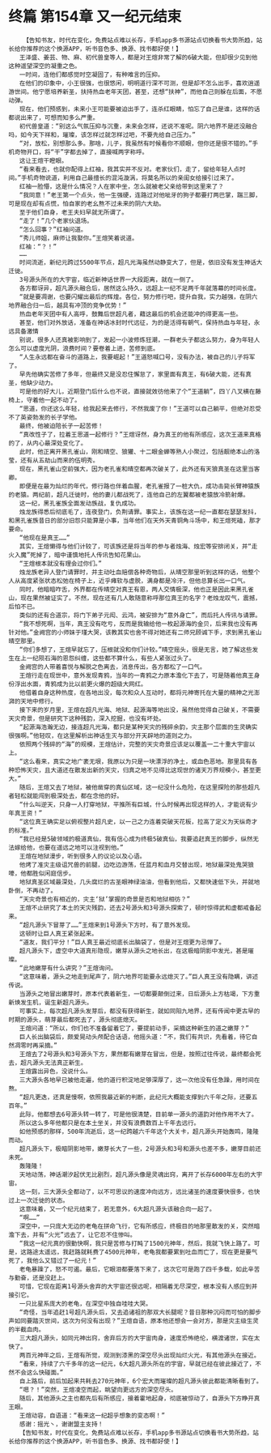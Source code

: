 # 终篇 第154章 又一纪元结束
        【告知书友，时代在变化，免费站点难以长存，手机app多书源站点切换看书大势所趋，站长给你推荐的这个换源APP，听书音色多、换源、找书都好使！】
       王泽盛、姜芸、物、麻、初代兽皇等人，都是对王煊非常了解的6破大能，但却很少见到他这种遥望深空的凝重之色。
       一时间，连他们都感觉时空凝固了，有种难言的压抑。
       在他们的印象中，小王很强，也很悠闲，明明道行深不可测，但是却不怎么出手，喜欢逍遥游世间。他宁愿培养新圣，扶持热血老年天团，甚至，还想“扶神”，而他自己则躲在后面，不愿动弹。
       现在，他们预感到，未来小王可能要被迫出手了，连杀红眼睛，怕忘了自己是谁，这样的话都说出来了，可想而知多么严重。
       初代兽皇道：“别这么气氛压抑与沉重，未来会怎样，还说不准呢。阴六地界不是还没融合吗，如今天下祥和，璀璨，该怎样过就怎样过吧，不要先给自己压力。”
       “对，放松，别想那么多。那啥，儿子，我虽然有时候看你不顺眼，但你还是很不错的。”手机奇物开口，将“干”字都去掉了，直接喊两字称呼。
       这让王煊干瞪眼。
       “看来看去，也就你配得上红袖，我其实并不反对。老家伙们，走了，留给年轻人点时间。”手机奇物说道，利用自己最擅长的混沌漩涡，将莫名所以的亲闺女给接引过来了。
       红袖一脸懵，这是什么情况？人在家中坐，怎么就被老父亲给带到这里来了？
       “我同意！”老王第一个点头，他一生强硬，连路过对他呲牙的狗子都要打两巴掌，踹三脚，可是现在却有点慌，怕自家的老幺熬不过未来的阴六大劫。
       至于他们自身，老王夫妇早就无所谓了。
       “走了！”几个老家伙退场。
       “怎么回事？”红袖问道。
       “秀儿师姐，麻师让我娶你。”王煊笑着说道。
       红袖：“？！”
       ……
       时间流逝，新纪元跨过5500年节点，超凡光海虽然动静变大了，但是，依旧没有发生神话大迁徙。
       3号源头所在的大宇宙，临近新神话世界一大段距离，就在一侧了。
       各方都讶异，超凡源头融合后，居然这么持久，远超上一纪不足两千年就落幕的时间长度。
       “就是要凋谢，也要闪耀出最后的辉煌。各位，努力修行吧，提升自我，实力越强，在阴六地界融合归一后，越具有冲顶的竞争优势！”
       热血老年天团中有人高呼，鼓舞后世超凡者，藉这最后的机会还能冲的得更高一些。
       甚至，他们对外放话，准备在神话冰封时代远征，为的是活得有朝气，保持热血与年轻，永远具备激情
       别说，很多人还真被影响到了，发起一小波修炼狂潮，一群老头子都这么努力，身为年轻人怎么可以虚度光阴，浪费时间？要卷着上进，苦修到底。
       “人生永远都在奋斗的道路上，我要崛起！”王道怒喊口号，没有办法，被自己的儿子将军了。
       早先他确实苦修了多年，但最终又是没忍住懈怠了，家里面有真王，有6破大能，还有真圣，他缺少动力。
       可是他的好大儿，近期登门后什么也不说，直接就效彷他来了个“王道躺”，四丫八叉横在藤椅上，守着他一起不动了。
       “思道，你还这么年轻，给我起来去修行，不然我废了你！”王道可以自己躺平，但绝对忍受不了英姿勃发的长子学他。
       最终，他被迫陪长子一起苦修！
       “真改性子了，拉着王思道一起修行？”王煊讶然，身为真王的他有所感应，这次王道来真格的了，从内心最深处变化了。
       此时，他正离开黑孔雀山，刚和晴空、狼獾、十二眼金蝉等熟人小聚过，包括靓绝本山的洛莹，还有从五劫山而来的伍明秀。
       现在，黑孔雀山空前强大，因为老孔雀和晴空都再次破关了，此外还有天狼真圣在这里当客卿。
       即便是在最为灿烂的年代，修行路也伴着血腥，老孔雀报了一桩大仇，成功击毙长臂神猿族的老猿。两纪前，超凡迁徙时，他的妻儿都战死了，连他自己的左翼都被老猿放冷箭射爆。
       这一纪，黑孔雀族全面发动族战，复仇成功。
       烛龙族得悉后彻底毛了，连夜登门，负荆请罪。事实上，该族在这一纪一直都在瑟瑟发抖，和黑孔雀族昔日的部分旧怨只能算是小事，当年他们在天外天青铜角斗场中，和王煊死磕，那才要命。
       “他现在是真王……”
       其实，王煊懒得与他们计较了，可该族还是将当年的参与者烛海、烛宏等安排闭关，并“走火入魔”死掉了，暗中谨慎地托人传讯告知花果山。
       “王煊根本就没有理会过你们。”
       烛龙族老异人登门请罪时，并主动吐血赔偿各种奇物后，从晴空那里听到这样的话，他整个人从高度紧张状态松弛在椅子上，近乎瘫软与虚脱，满身都是冷汗，但他总算长出一口气。
       同时，他暗暗咋舌，外界都在传晴空对真王有恩，两人交情极深，他也正是因此来黑孔雀山，现在果然被证实了。不然，现在还有几人敢随意称呼那位真王的名字？老烛龙叹气，震撼，后怕不已。
       类似的还有合道宗，将门下弟子元闳、云鸿，被安排为“意外身亡”，而后托人传讯与请罪。
       “我不想死啊，当年，真王没有吃亏，反而是我输给他一枚起源海的金贝，后来我也没有再针对他。”金阙宫的小师妹于瑾大哭，该教其实也舍不得对她还有二师兄顾诚下手，求到黑孔雀山晴空那里。
       “你们多想了，王煊早就忘了，压根就没和你们计较。”晴空摇头，很是无言，她了解这些发生在上一纪陨石海的恩怨纠缠，这些都不算什么，有些人紧张过头了。
       金阙宫的人带着喜悦与解脱之色离去，消息传出，各方都松了一口气。
       王煊行走在现世中，意外发现青鸦，当年的一青鸦之力原本澹化下去了，可是随着他真王身份浮出水面，青鸦成为比以前更火爆的超级大网红。
       他借着自身这种热度，在各地出没，每次和众人互动时，都将元神寄托在大量的精神之光澎湃的天地中修行。
       接下来的岁月里，王煊在超凡光海、地狱、起源海等地出没，虽然他觉得自己破关，不需要天灾奇景，但是研究下这种残韵，深入挖掘，也没有坏处。
       “起源海浩瀚无边，接连超凡光海，都只是某种天灾的残碎余韵，灾主那个层面的生灵确实很强啊。”他轻叹，在这里解析出神话生灭与部分开天辟地的道则之力。
       依照两个残碎的“海”的规模，王煊估计，完整的天灾奇景应该足以覆盖一二十重大宇宙以上。
       “这么看来，真实之地广袤无垠，我原以为只是一块漂浮的净土，或血色恶地。那里具有各种恐怖天灾，且大道还在散发出新的天灾，归真之地不见得比这现世的诸天万界规模小，甚至更大。”
       随后，王煊又去了地狱，被他凿穿的真仙区域，这一纪没什么危险，在这里探险的那些超凡者轻松就能闯到极深处去，都在念他的好。
       “什么叫逆天，只身一人打穿地狱，平推所有巨城，什么时候再出现这样的人，才能说有少年真王资！”
       “这位真王确实足以俯视整片超凡史，以一己之力连着突破天花板，拉高了定义为天纵奇才的标准。”
       “我已经是5破领域的极道真仙，我有信心成为终极5破真仙，我要追赶真王的脚步，纵然无法嫁给他，也要在遥远之地可以注视到他。”
       王煊在地狱漫步，听到很多人的议论以及心语。
       他烤了准灾主级诅咒兽的前腿，边吃边游荡，任蓝月和血月交替出现，地狱最深处鬼哭狼嚎，他都胜似闲庭信步。
       地狱真圣区域最深处，几头腐烂的古圣眼神绿油油，但看到他后，又都快速低下头，并就地卧倒，不再动了。
       “天灾奇景也有相近的，灾主‘狱’掌握的奇景是否和地狱相彷？”
       王煊不止研究了本土的天灾残韵，还去2号源头和3号源头探索了，顿时惊得武和虚都戒备起来。
       “超凡源头下冒芽了……”王煊来到1号源头下方时，有了意外发现。
       这顿时让巨人真王紧张起来。
       “道友，我们平分！”巨人真王最近彻底长出脑袋了，但是对王煊更为忌惮了。
       超凡源头下，虚空中大道真形隐现，嫩芽从源头之地长出，在这极暗阴影中发光，甚是璀璨。
       “此地嫩芽有什么讲究？”王煊询问。
       “这意味着，源头之地走到尾声了，阴六地界可能要永远熄灭了。”巨人真王没有隐瞒，讲述传说。
       当源头之地冒出嫩芽时，原本代表着新生，一切都要颠倒过来，日后源头上方枯竭，下方重新焕发生机，诞生新超凡源头。
       可事实上，每次超凡源头发芽后，都没有获得新生，就如同阳九地界，还有传闻中更古早的时期的源头，萌芽最后都死去了，源头彻底熄灭。
       王煊问道：“所以，你们也不准备留着它了，要提前动手，采摘这种新生的道之嫩芽？”
       巨人长出脑袋后，颇爱晃动头颅配合话语，他摇头道：“不，我们有共识，先看着，待它自然凋零时再采摘。”
       王煊去了2号源头和3号源头下方，果然都有嫩芽在冒出，但是，按照过往传说，最终都会死去，超凡源头无法真正新生。
       王煊露出异色，没说什么。
       三大源头各地早已被他走遍，他的道行积淀地足够深厚了，这一次他没有任急躁，用时间在熬。
       “超凡更迭，还真是慢啊，依照我最近新的判断，此纪元大概能支撑到六千年之际，还要五百年。”
       此际，他都想去6号源头转一转了，可是他很清楚，目前单一源头的道韵对他作用不大了。
       所以这么多年他都只是在本土坐关，并没有浪费数百上千年去远行。
       如他预感的那样，500年流逝后，这一纪跨越六千年这个大关卡，超凡源头开始轰鸣，隆隆而动。
       超凡源头下，极暗阴影地带，嫩芽长大了一些，2号源头和3号和源头也差不多，嫩芽目前还未死。
       轰隆隆！
       天地动荡，神话潮汐起伏无比剧烈，超凡源头像是灵魂出窍，离开了长存6000年左右的大宇宙。
       这一刻，三大源头全都动了，以不可思议的速度冲向远方，远比诸圣的速度要快很多，也快过上一次迁徙的状态。
       这意味着，又一个纪元结束了，若无意外，6大超凡源头该融合向一起了。
       “啊……”
       深空中，一只庞大无边的老龟在拼命飞行，它有所感应，终极目的地那里散发的关，突然暗澹下去，并有“火光”远去了，让它忍不住惨叫。
       “我这一纪元真的很勤快啊，我只是苦修与打盹了1500元神年，然后，我就飞快上路了。可是，这路途太遥远，我赶路就耗费了4500元神年，老龟我都要累到吐血而亡了，现在更是要气死了，我他么又错过了一纪元！”
       老龟暴躁了，怒不可遏。最后，它眼泪都要落下来了，这次它可是跑了四千多载，如此辛苦与勤奋，还是没赶上。
       可惜，它现在距离1号源头舍弃的大宇宙还很远呢，相隔着无尽深空，根本没有人感应到并接引它。
       一只比星系庞大的老龟，在深空中独自哇哇大哭。
       “奇怪，当年追赶1号超凡源头后，又去追诸祖的那双大长腿呢？昔日那种沉闷而可怕的脚步声如同要踏灭世间，这次为何没有出现？”王煊自语，原本他还想会一会对方，那是灾主级生灵的半截血肉。
       三大超凡源头，如同元神出窍，舍弃后方的大宇宙肉身，速度恐怖绝伦，横渡诸世，实在太快了。
       两百元神年之后，王煊有所觉，观测到漆黑的深空尽头出现灿烂火光，有其他源头在接近。
       “看来，持续了六千多年的这一纪元，6大超凡源头所在的宇宙，早就已经在彼此接近了，不然不会这么快碰面。”
       自上路后，前后加起来共耗去270元神年，6个宏大而璀璨的超凡源头彼此都能清晰看到了。
       “嗯？！”突然，王煊凌空而起，眺望向更远方的深空尽头。
       随后，其他源头之主也都先后有所感应，接着霍地起身，彻底被惊动了，自源头下方睁开真王眼。
       王煊动容，自语道：“看来这一纪超乎想象的变态啊！”
       感谢：摇光丶，谢谢盟主支持！
       【告知书友，时代在变化，免费站点难以长存，手机app多书源站点切换看书大势所趋，站长给你推荐的这个换源APP，听书音色多、换源、找书都好使！】